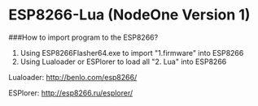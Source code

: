 # ESP8266-Lua (NodeOne Version 1)

###How to import program to the ESP8266?

1. Using ESP8266Flasher64.exe to import "1.firmware" into ESP8266
2. Using Lualoader or ESPlorer to load all "2. Lua" into ESP8266

Lualoader: http://benlo.com/esp8266/

ESPlorer: http://esp8266.ru/esplorer/
